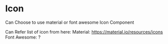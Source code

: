 # Icon

Can Choose to use material or font awesome Icon Component



Can Refer list of icon from here:
Material: https://material.io/resources/icons
Font Awesome: ?
